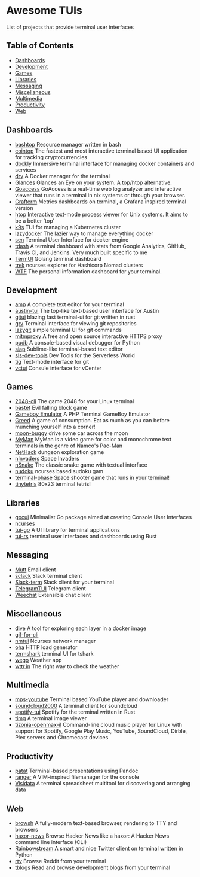 # Awesome TUIs

List of projects that provide terminal user interfaces

## Table of Contents

- [Dashboards](#dashboards)
- [Development](#development)
- [Games](#games)
- [Libraries](#libraries)
- [Messaging](#messaging)
- [Miscellaneous](#miscellaneous)
- [Multimedia](#multimedia)
- [Productivity](#productivity)
- [Web](#web)

## <a name="dashboards"></a>Dashboards

- [bashtop](https://github.com/aristocratos/bashtop) Resource manager written in bash
- [cointop](https://github.com/miguelmota/cointop) The fastest and most interactive terminal based UI application for tracking cryptocurrencies
- [dockly](https://github.com/lirantal/dockly) Immersive terminal interface for managing docker containers and services
- [dry](https://github.com/moncho/dry) A Docker manager for the terminal
- [Glances](https://github.com/nicolargo/glances) Glances an Eye on your system. A top/htop alternative.
- [Goaccess](https://github.com/allinurl/goaccess) GoAccess is a real-time web log analyzer and interactive viewer that runs in a terminal in nix systems or through your browser.
- [Grafterm](https://github.com/slok/grafterm) Metrics dashboards on terminal, a Grafana inspired terminal version
- [htop](https://github.com/hishamhm/htop) Interactive text-mode process viewer for Unix systems. It aims to be a better 'top'
- [k9s](https://github.com/derailed/k9s) TUI for managing a Kubernetes cluster
- [lazydocker](https://github.com/jesseduffield/lazydocker) The lazier way to manage everything docker 
- [sen](https://github.com/TomasTomecek/sen) Terminal User Interface for docker engine
- [tdash](https://github.com/jessfraz/tdash) A terminal dashboard with stats from Google Analytics, GitHub, Travis CI, and Jenkins. Very much built specific to me
- [TermUI](https://github.com/gizak/termui) Golang terminal dashboard
- [trek](https://github.com/franckverrot/trek) ncurses explorer for Hashicorp Nomad clusters
- [WTF](https://github.com/senorprogrammer/wtf) The personal information dashboard for your terminal.

## <a name="development"></a>Development

- [amp](https://github.com/jmacdonald/amp) A complete text editor for your terminal
- [austin-tui](https://github.com/P403n1x87/austin-tui) The top-like text-based user interface for Austin
- [gitui](https://github.com/extrawurst/gitui) blazing fast terminal-ui for git written in rust
- [grv](https://github.com/rgburke/grv) Terminal interface for viewing git repositories
- [lazygit](https://github.com/jesseduffield/lazygit) simple terminal UI for git commands
- [mitmproxy](https://www.mitmproxy.org) A free and open source interactive HTTPS proxy
- [pudb](https://github.com/inducer/pudb) A console-based visual debugger for Python
- [slap](https://github.com/slap-editor/slap) Sublime-like terminal-based text editor
- [sls-dev-tools](https://github.com/Theodo-UK/sls-dev-tools) Dev Tools for the Serverless World
- [tig](https://github.com/jonas/tig) Text-mode interface for git
- [vctui](https://github.com/thebsdbox/vctui) Consule interface for vCenter

## <a name="games"></a>Games

- [2048-cli](https://github.com/tiehuis/2048-cli) The game 2048 for your Linux terminal
- [bastet](https://github.com/fph/bastet) Evil falling block game
- [Gameboy Emulator](https://github.com/gabrielrcouto/php-terminal-gameboy-emulator) A PHP Terminal GameBoy Emulator
- [Greed](https://gitlab.com/esr/greed) A game of consumption. Eat as much as you can before munching yourself into a corner!
- [moon-buggy](https://github.com/seehuhn/moon-buggy) drive some car across the moon 
- [MyMan](https://sourceforge.net/projects/myman/) MyMan is a video game for color and monochrome text terminals in the genre of Namco's Pac-Man
- [NetHack](https://github.com/NetHack/NetHack) dungeon exploration game
- [nInvaders](http://ninvaders.sourceforge.net/) Space Invaders
- [nSnake](https://github.com/alexdantas/nSnake) The classic snake game with textual interface
- [nudoku](https://github.com/jubalh/nudoku) ncurses based sudoku gam
- [terminal-phase](https://gitlab.com/dustyweb/terminal-phase) Space shooter game that runs in your terminal!
- [tinytetris](https://github.com/taylorconor/tinytetris) 80x23 terminal tetris!

## <a name="libraries"></a>Libraries

- [gocui](https://github.com/jroimartin/gocui) Minimalist Go package aimed at creating Console User Interfaces
- [ncurses](https://www.gnu.org/software/ncurses/) 
- [tui-go](https://github.com/marcusolsson/tui-go) A UI library for terminal applications
- [tui-rs](https://github.com/fdehau/tui-rs) terminal user interfaces and dashboards using Rust

## <a name="messaging"></a>Messaging

- [Mutt](https://gitlab.com/muttmua/mutt) Email client
- [sclack](https://github.com/haskellcamargo/sclack) Slack terminal client
- [Slack-term](https://github.com/erroneousboat/slack-term) Slack client for your terminal
- [TelegramTUI](https://github.com/bad-day/TelegramTUI) Telegram client
- [Weechat](https://weechat.org/) Extensible chat client

## <a name="miscellaneous"></a>Miscellaneous

- [dive](https://github.com/wagoodman/dive) A tool for exploring each layer in a docker image
- [gif-for-cli](https://github.com/google/gif-for-cli)
- [nmtui](https://developer.gnome.org/NetworkManager/stable/nmtui.html) Ncurses network manager
- [oha](https://github.com/hatoo/oha) HTTP load generator
- [termshark](https://github.com/gcla/termshark) terminal UI for tshark
- [wego](https://github.com/schachmat/wego) Weather app
- [wttr.in](https://github.com/chubin/wttr.in) The right way to check the weather

## <a name="multimedia"></a>Multimedia

- [mps-youtube](https://github.com/mps-youtube/mps-youtube) Terminal based YouTube player and downloader
- [soundcloud2000](https://github.com/grobie/soundcloud2000) A terminal client for soundcloud
- [spotify-tui](https://github.com/Rigellute/spotify-tui) Spotify for the terminal written in Rust
- [timg](https://github.com/hzeller/timg) A terminal image viewer
- [tizonia-openmax-il](https://github.com/tizonia/tizonia-openmax-il) Command-line cloud music player for Linux with support for Spotify, Google Play Music, YouTube, SoundCloud, Dirble, Plex servers and Chromecast devices

## <a name="productivity"></a>Productivity

- [patat](https://github.com/jaspervdj/patat) Terminal-based presentations using Pandoc
- [ranger](https://github.com/ranger/ranger) A VIM-inspired filemanager for the console
- [Visidata](https://github.com/saulpw/visidata) A terminal spreadsheet multitool for discovering and arranging data

## <a name="web"></a>Web

- [browsh](https://github.com/browsh-org/browsh) A fully-modern text-based browser, rendering to TTY and browsers
- [haxor-news](https://github.com/donnemartin/haxor-news) Browse Hacker News like a haxor: A Hacker News command line interface (CLI)
- [Rainbowstream](https://github.com/orakaro/rainbowstream) A smart and nice Twitter client on terminal written in Python
- [rtv](https://github.com/michael-lazar/rtv) Browse Reddit from your terminal
- [tblogs](https://github.com/ezeoleaf/tblogs) Read and browse development blogs from your terminal
